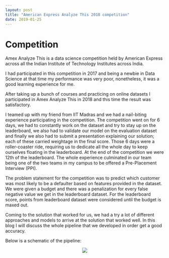 ```yaml
---
layout: post
title: "American Express Analyze This 2018 competition"
date: 2019-01-25
---
```


# Competition

Amex Analyze This is a data science competition held by American Express across all the Indian Institute of Technology Institutes across India.

I had participated in this competition in 2017 and being a newbie in Data Science at that time my performance was very poor, nonetheless, it was a good learning experience for me.

After taking up a bunch of courses and practicing on online datasets I participated in Amex Analyze This in 2018 and this time the result was satisfactory.

I teamed up with my friend from IIT Madras and we had a nail-biting experience participating in the competition. The competition went on for 6 days, we had to constantly work on the dataset and try to stay up on the leaderboard, we also had to validate our model on the evaluation dataset and finally we also had to submit a presentation explaining our solution; each of these carried weightage in the final score. Those 6 days were a roller-coaster ride, requiring us to dedicate all the whole day to keep ourselves floating in the leaderboard. At the end of the competition we were 12th of the leaderboard. The whole experience culminated in our team being one of the two teams in my campus to be offered a Pre-Placement Interview (PPI).

The problem statement for the competition was to predict which customer was most likely to be a  defaulter based on features provided in the dataset. We were given a budget and there was a penalization for every false negative value we get in the leaderboard dataset. For the leaderboard score, points from leaderboard dataset were considered until the budget is maxed out.

Coming to the solution that worked for us, we had a try a lot of different approaches and models to arrive at the solution that worked well. In this blog I will discuss the whole pipeline that we developed in order get a good accuracy.

Below is a schematic of the pipeline:

<p align="center">
<img src="/home/kapil/nkc-137.github.io/assets/Amex.jpg">
</p>
